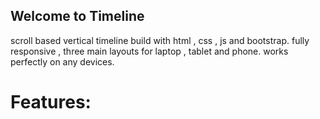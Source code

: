 ## Welcome to Timeline
scroll based vertical timeline build with html , css , js and bootstrap. fully responsive , three main layouts for laptop , tablet and phone. works perfectly on any devices.

# Features:
